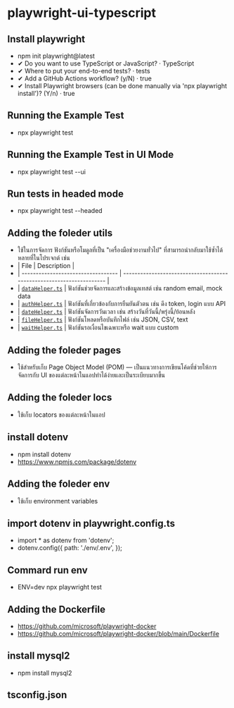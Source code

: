 # playwright-ui-typescript

## Install playwright
- npm init playwright@latest
- ✔ Do you want to use TypeScript or JavaScript? · TypeScript
- ✔ Where to put your end-to-end tests? · tests
- ✔ Add a GitHub Actions workflow? (y/N) · true
- ✔ Install Playwright browsers (can be done manually via 'npx playwright install')? (Y/n) · true

## Running the Example Test
- npx playwright test

## Running the Example Test in UI Mode
- npx playwright test --ui

## Run tests in headed mode
- npx playwright test --headed

## Adding the foleder utils
- ใช้ในการจัดการ ฟังก์ชันหรือโมดูลที่เป็น "เครื่องมือช่วยงานทั่วไป" ที่สามารถนำกลับมาใช้ซ้ำได้หลายที่ในโปรเจกต์ เช่น
- | File                               | Description                                                          |
- | ---------------------------------- | -------------------------------------------------------------------- |
- | [`dataHelper.ts`](./dataHelper.ts) | ฟังก์ชันช่วยจัดการและสร้างข้อมูลเทสต์ เช่น random email, mock data
- | [`authHelper.ts`](./authHelper.ts) | ฟังก์ชันที่เกี่ยวข้องกับการยืนยันตัวตน เช่น ดึง token, login แบบ API
- | [`dateHelper.ts`](./dateHelper.ts) | ฟังก์ชันจัดการวันเวลา เช่น สร้างวันที่วันนี้/พรุ่งนี้/ย้อนหลัง
- | [`fileHelper.ts`](./fileHelper.ts) | ฟังก์ชันโหลดหรือบันทึกไฟล์ เช่น JSON, CSV, text
- | [`waitHelper.ts`](./waitHelper.ts) | ฟังก์ชันรอเงื่อนไขเฉพาะหรือ wait แบบ custom

## Adding the foleder pages
- ใช้สำหรับเก็บ Page Object Model (POM) — เป็นแนวทางการเขียนโค้ดที่ช่วยให้การจัดการกับ UI ของแต่ละหน้าในแอปทำได้ง่ายและเป็นระเบียบมากขึ้น

## Adding the foleder locs
- ใช้เก็บ locators ของแต่ละหน้าในแอป

## install dotenv
- npm install dotenv
- https://www.npmjs.com/package/dotenv

## Adding the foleder env
- ใช้เก็บ environment variables

## import dotenv in playwright.config.ts
- import * as dotenv from 'dotenv';
- dotenv.config({
  path: './env/.env',
});

## Commard run env
- ENV=dev npx playwright test

## Adding the Dockerfile
- https://github.com/microsoft/playwright-docker
- https://github.com/microsoft/playwright-docker/blob/main/Dockerfile

## install mysql2
- npm install mysql2

## tsconfig.json
